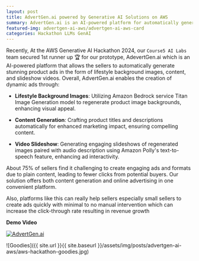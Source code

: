 ```yaml
---
layout: post
title: AdvertGen.ai powered by Generative AI Solutions on AWS
summary: AdvertGen.ai is an AI-powered platform for automatically generating stunning product ads in the form of lifestyle background images, content, and slideshow videos.
featured-img: advertgen-ai-aws/advertgen-ai-aws-card
categories: Hackathon LLMs GenAI
---
```


Recently, At the AWS Generative AI Hackathon 2024, our `Course5 AI Labs` team secured 1st runner up 🏆  for our prototype, AdevertGen.ai which is an AI-powered platform that allows the sellers to automatically generate stunning product ads in the form of lifestyle background images, content, and slideshow videos. Overall, AdvertGen.ai enables the creation of dynamic ads through:

- **Lifestyle Background Images**: Utilizing Amazon Bedrock service Titan Image Generation model to regenerate product image backgrounds, enhancing visual appeal.

- **Content Generation**: Crafting product titles and descriptions automatically for enhanced marketing impact, ensuring compelling content.

- **Video Slideshow**: Generating engaging slideshows of regenerated images paired with audio description using Amazon Polly's text-to-speech feature, enhancing ad interactivity.

About 75% of sellers find it challenging to create engaging ads and formats due to plain content, leading to fewer clicks from potential buyers. Our solution offers both content generation and online advertising in one convenient platform.

Also, platforms like this can really help sellers especially small sellers to create ads quickly with minimal to no manual intervention which can increase the click-through rate resulting in revenue growth

**Demo Video** 

[![AdvertGen.ai](https://img.youtube.com/vi/Q-tgEzgdFEw/0.jpg)](https://www.youtube.com/watch?v=Q-tgEzgdFEw)

![Goodies]({{ site.url }}{{ site.baseurl }}/assets/img/posts/advertgen-ai-aws/aws-hackathon-goodies.jpg)